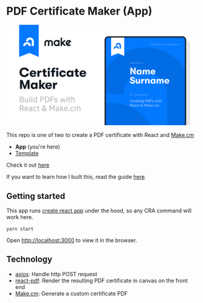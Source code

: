 # PDF Certificate Maker (App)

<img src="https://raw.githubusercontent.com/jamesrplee/certificate-app/main/public/og-image.png">

<br/>

This repo is one of two to create a PDF certificate with React and [Make.cm](https://make.cm)

- **App** (you're here)
- [Template](https://github.com/jamesrplee/certificate-template)

Check it out [here](https://certificate.make.cm/)

If you want to learn how I built this, read the guide [here](https://make.cm/blog/make-a-pdf-certificate).

## Getting started

This app runs [create react app](https://create-react-app.dev/docs/getting-started) under the hood, so any CRA command will work here.

```
yarn start
```
Open [http://localhost:3000](http://localhost:3000) to view it in the browser.

## Technology

- [axios](https://www.npmjs.com/package/axios): Handle http POST request
- [react-pdf](https://www.npmjs.com/package/react-pdf): Render the resulting PDF certificate in canvas on the front end
- [Make.cm](https://docs.make.cm/api-reference/make-api): Generate a custom certificate PDF
